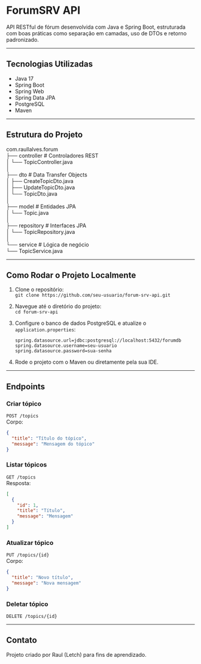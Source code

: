 # ForumSRV API

API RESTful de fórum desenvolvida com Java e Spring Boot, estruturada com boas práticas como separação em camadas, uso de DTOs e retorno padronizado.

---

## Tecnologias Utilizadas

- Java 17  
- Spring Boot  
- Spring Web  
- Spring Data JPA  
- PostgreSQL  
- Maven  

---

## Estrutura do Projeto

com.raullalves.forum  
├── controller            # Controladores REST  
│   └── TopicController.java  
│  
├── dto                   # Data Transfer Objects  
│   ├── CreateTopicDto.java  
│   ├── UpdateTopicDto.java  
│   └── TopicDto.java  
│  
├── model                 # Entidades JPA  
│   └── Topic.java  
│  
├── repository            # Interfaces JPA  
│   └── TopicRepository.java  
│  
└── service               # Lógica de negócio  
    └── TopicService.java  

---

## Como Rodar o Projeto Localmente

1. Clone o repositório:  
   `git clone https://github.com/seu-usuario/forum-srv-api.git`

2. Navegue até o diretório do projeto:  
   `cd forum-srv-api`

3. Configure o banco de dados PostgreSQL e atualize o `application.properties`:  
   ```
   spring.datasource.url=jdbc:postgresql://localhost:5432/forumdb  
   spring.datasource.username=seu-usuario  
   spring.datasource.password=sua-senha  
   ```

4. Rode o projeto com o Maven ou diretamente pela sua IDE.

---

## Endpoints

### Criar tópico  
`POST /topics`  
Corpo:  
```json
{
  "title": "Título do tópico",
  "message": "Mensagem do tópico"
}
```

### Listar tópicos  
`GET /topics`  
Resposta:  
```json
[
  {
    "id": 1,
    "title": "Título",
    "message": "Mensagem"
  }
]
```

### Atualizar tópico  
`PUT /topics/{id}`  
Corpo:  
```json
{
  "title": "Novo título",
  "message": "Nova mensagem"
}
```

### Deletar tópico  
`DELETE /topics/{id}`

---

## Contato

Projeto criado por Raul (Letch) para fins de aprendizado.